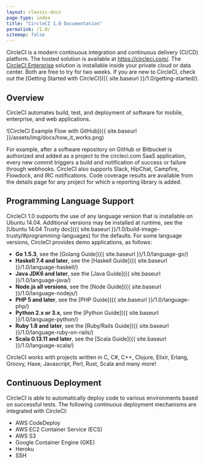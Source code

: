 ```yaml
---
layout: classic-docs
page-type: index
title: "CircleCI 1.0 Documentation"
permalink: /1.0/
sitemap: false
---
```


CircleCI is a modern continuous integration and continuous delivery (CI/CD) platform. The hosted solution is available at <https://circleci.com/>. The [CircleCI Enterprise](https://circleci.com/enterprise/) solution is installable inside your private cloud or data center. Both are free to try for two weeks. If you are new to CircleCI, check out the [Getting Started with CircleCI]({{ site.baseurl }}/1.0/getting-started/).

## Overview

CircleCI automates build, test, and deployment of software for mobile, enterprise, and web applications. 

![CircleCI Example Flow with GitHub]({{ site.baseurl }}/assets/img/docs/how_it_works.png)

For example, after a software repository on GitHub or Bitbucket is authorized and added as a project to the circleci.com SaaS application, every new commit triggers a build and notification of success or failure through webhooks. CircleCI also supports Slack, HipChat, Campfire, Flowdock, and IRC notifications. Code coverage results are available from the details page for any project for which a reporting library is added.

## Programming Language Support

CircleCI 1.0 supports the use of any language version that is installable on Ubuntu 14.04. Additional versions may be installed at runtime, see the [Ubuntu 14.04 Trusty doc]({{ site.baseurl }}/1.0/build-image-trusty/#programming-languages) for the defaults. For some language versions, CircleCI provides demo applications, as follows:  

- **Go 1.5.3**, see the [Golang Guide]({{ site.baseurl }}/1.0/language-go/)
- **Haskell 7.4 and later**, see the [Haskell Guide]({{ site.baseurl }}/1.0/language-haskell/)
- **Java JDK6 and later**, see the [Java Guide]({{ site.baseurl }}/1.0/language-java/)
- **Node.js all versions**, see the [Node Guide]({{ site.baseurl }}/1.0/language-nodejs/)
- **PHP 5 and later**, see the [PHP Guide]({{ site.baseurl }}/1.0/language-php/)
- **Python 2.x or 3.x**, see the [Python Guide]({{ site.baseurl }}/1.0/language-python/)
- **Ruby 1.8 and later**, see the [Ruby/Rails Guide]({{ site.baseurl }}/1.0/language-ruby-on-rails/) 
- **Scala 0.13.11 and later**, see the [Scala Guide]({{ site.baseurl }}/1.0/language-scala/)

CircleCI works with projects written in C, C#, C++, Clojure, Elixir, Erlang, Groovy, Haxe, Javascript, Perl, Rust, Scala and many more!

## Continuous Deployment 

CircleCI is able to automatically deploy code to various environments based on successful tests. The following continuous deployment mechanisms are integrated with CircleCI:

* AWS CodeDeploy
* AWS EC2 Container Service (ECS)
* AWS S3
* Google Container Engine (GKE)
* Heroku
* SSH

